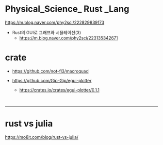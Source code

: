 # Physical_Science_ Rust _Lang

https://m.blog.naver.com/phy2sci/222829839173

- Rust의 GUI로 그래프와 시뮬레이션(3)
  - https://m.blog.naver.com/phy2sci/223135342671

# crate

- https://github.com/not-fl3/macroquad

- https://github.com/Gip-Gip/egui-plotter
  - https://crates.io/crates/egui-plotter/0.1.1

<br>

<hr>


# rust vs julia

https://mo8it.com/blog/rust-vs-julia/
